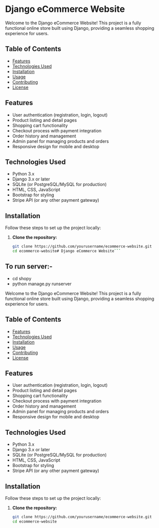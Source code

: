 # Django eCommerce Website

Welcome to the Django eCommerce Website! This project is a fully functional online store built using Django, providing a seamless shopping experience for users.

## Table of Contents

- [Features](#features)
- [Technologies Used](#technologies-used)
- [Installation](#installation)
- [Usage](#usage)
- [Contributing](#contributing)
- [License](#license)

## Features

- User authentication (registration, login, logout)
- Product listing and detail pages
- Shopping cart functionality
- Checkout process with payment integration
- Order history and management
- Admin panel for managing products and orders
- Responsive design for mobile and desktop

## Technologies Used

- Python 3.x
- Django 3.x or later
- SQLite (or PostgreSQL/MySQL for production)
- HTML, CSS, JavaScript
- Bootstrap for styling
- Stripe API (or any other payment gateway)

## Installation

Follow these steps to set up the project locally:

1. **Clone the repository:**

   ```bash
   git clone https://github.com/yourusername/ecommerce-website.git
   cd ecommerce-website# Django eCommerce Website```

   
## To run server:-
- cd shopy
- python manage.py runserver

Welcome to the Django eCommerce Website! This project is a fully functional online store built using Django, providing a seamless shopping experience for users.

## Table of Contents

- [Features](#features)
- [Technologies Used](#technologies-used)
- [Installation](#installation)
- [Usage](#usage)
- [Contributing](#contributing)
- [License](#license)

## Features

- User authentication (registration, login, logout)
- Product listing and detail pages
- Shopping cart functionality
- Checkout process with payment integration
- Order history and management
- Admin panel for managing products and orders
- Responsive design for mobile and desktop

## Technologies Used

- Python 3.x
- Django 3.x or later
- SQLite (or PostgreSQL/MySQL for production)
- HTML, CSS, JavaScript
- Bootstrap for styling
- Stripe API (or any other payment gateway)

## Installation

Follow these steps to set up the project locally:

1. **Clone the repository:**

   ```bash
   git clone https://github.com/yourusername/ecommerce-website.git
   cd ecommerce-website
